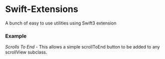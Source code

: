 # Swift-Extensions
A bunch of easy to use utilities using Swift3 extension

### Example
*Scrolls To End* - This allows a simple scrollToEnd button to be added to any scrollView subclass.

